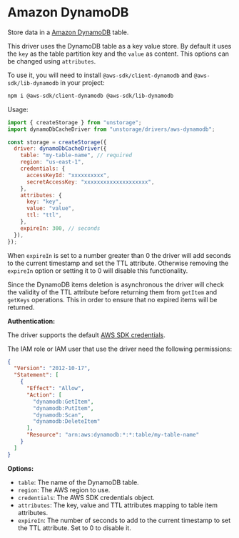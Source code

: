 # Amazon DynamoDB

Store data in a [Amazon DynamoDB](https://docs.aws.amazon.com/amazondynamodb/latest/developerguide/Introduction.html) table.

This driver uses the DynamoDB table as a key value store. By default it uses the `key` as the table partition key and the `value` as content. This options can be changed using `attributes`.

To use it, you will need to install `@aws-sdk/client-dynamodb` and `@aws-sdk/lib-dynamodb` in your project:

```bash
npm i @aws-sdk/client-dynamodb @aws-sdk/lib-dynamodb
```

Usage:

```js
import { createStorage } from "unstorage";
import dynamoDbCacheDriver from "unstorage/drivers/aws-dynamodb";

const storage = createStorage({
  driver: dynamoDbCacheDriver({
    table: "my-table-name", // required
    region: "us-east-1",
    credentials: {
      accessKeyId: "xxxxxxxxxx",
      secretAccessKey: "xxxxxxxxxxxxxxxxxxxx",
    },
    attributes: {
      key: "key",
      value: "value",
      ttl: "ttl",
    },
    expireIn: 300, // seconds
  }),
});
```

When `expireIn` is set to a number greater than 0 the driver will add seconds to the current timestamp and set the TTL attribute.
Otherwise removing the `expireIn` option or setting it to 0 will disable this functionality.

Since the DynamoDB items deletion is asynchronous the driver will check the validity of the TTL attribute before returning them from `getItem` and `getKeys` operations. This in order to ensure that no expired items will be returned.

**Authentication:**

The driver supports the default [AWS SDK credentials](https://docs.aws.amazon.com/sdk-for-javascript/v3/developer-guide/setting-credentials-node.html).

The IAM role or IAM user that use the driver need the following permissions:

```json
{
  "Version": "2012-10-17",
  "Statement": [
    {
      "Effect": "Allow",
      "Action": [
        "dynamodb:GetItem",
        "dynamodb:PutItem",
        "dynamodb:Scan",
        "dynamodb:DeleteItem"
      ],
      "Resource": "arn:aws:dynamodb:*:*:table/my-table-name"
    }
  ]
}
```

**Options:**

- `table`: The name of the DynamoDB table.
- `region`: The AWS region to use.
- `credentials`: The AWS SDK credentials object.
- `attributes`: The key, value and TTL attributes mapping to table item attributes.
- `expireIn`: The number of seconds to add to the current timestamp to set the TTL attribute. Set to 0 to disable it.
